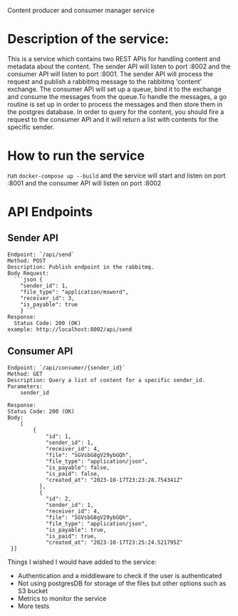 Content producer and consumer manager service

# Description of the service:

This is a service which contains two REST APIs for handling content and metadata about the content.
The sender API will listen to port :8002 and the consumer API will listen to port :8001.
The sender API will process the request and publish a rabbitmq message to the rabbitmq 'content' exchange.
The consumer API will set up a queue, bind it to the exchange and consume the messages from the queue.To handle the
messages, a go routine is set up in order to process the messages and then store them in the postgres database.
In order to query for the content, you should fire a request to the consumer API and it will return a list with contents
for the specific sender.

# How to run the service

run `docker-compose up --build` and the service will start and listen on port :8001 and the consumer API will listen on port :8002

# API Endpoints

## Sender API

    Endpoint: `/api/send`
    Method: POST
    Description: Publish endpoint in the rabbitmq.
    Body Request: 
      ```json {   
        "sender_id": 1,
        "file_type": "application/msword",
        "receiver_id": 3,
        "is_payable": true
        } ```
    Response:
      Status Code: 200 (OK)
    example: http://localhost:8002/api/send

## Consumer API

    Endpoint: `/api/consumer/{sender_id}`
    Method: GET
    Description: Query a list of content for a specific sender_id.
    Parameters:
        sender_id

    Response:
    Status Code: 200 (OK)
    Body:
        [
            {
                "id": 1,
                "sender_id": 1,
                "receiver_id": 4,
                "file": "SGVsbG8gV29ybGQh",
                "file_type": "application/json",
                "is_payable": false,
                "is_paid": false,
                "created_at": "2023-10-17T23:23:28.754341Z"
              },
              {
                "id": 2,
                "sender_id": 1,
                "receiver_id": 4,
                "file": "SGVsbG8gV29ybGQh",
                "file_type": "application/json",
                "is_payable": true,
                "is_paid": true,
                "created_at": "2023-10-17T23:25:24.521795Z"
     }] 

Things I wished I would have added to the service:

* Authentication and a middleware to check if the user is authenticated
* Not using postgresDB for storage of the files but other options such as S3 bucket
* Metrics to monitor the service
* More tests